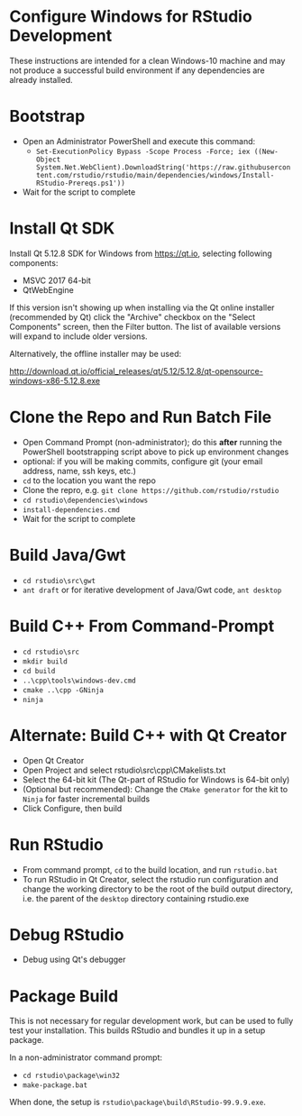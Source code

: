 Configure Windows for RStudio Development
=============================================================================

These instructions are intended for a clean Windows-10 machine and may not
produce a successful build environment if any dependencies are already 
installed.

Bootstrap
=============================================================================
- Open an Administrator PowerShell and execute this command:
    - `Set-ExecutionPolicy Bypass -Scope Process -Force; iex ((New-Object System.Net.WebClient).DownloadString('https://raw.githubusercontent.com/rstudio/rstudio/main/dependencies/windows/Install-RStudio-Prereqs.ps1'))`
- Wait for the script to complete

Install Qt SDK
=============================================================================
Install Qt 5.12.8 SDK for Windows from https://qt.io, selecting 
following components:

- MSVC 2017 64-bit
- QtWebEngine

If this version isn't showing up when installing via the Qt online installer
(recommended by Qt) click the "Archive" checkbox on the "Select Components"
screen, then the Filter button. The list of available versions will expand
to include older versions.

Alternatively, the offline installer may be used:

http://download.qt.io/official_releases/qt/5.12/5.12.8/qt-opensource-windows-x86-5.12.8.exe

Clone the Repo and Run Batch File
=============================================================================
- Open Command Prompt (non-administrator); do this **after** running the 
PowerShell bootstrapping script above to pick up environment changes
- optional: if you will be making commits, configure git (your email address, name, ssh keys, etc.)
- `cd` to the location you want the repo
- Clone the repro, e.g. `git clone https://github.com/rstudio/rstudio`
- `cd rstudio\dependencies\windows`
- `install-dependencies.cmd`
- Wait for the script to complete

Build Java/Gwt
=============================================================================
- `cd rstudio\src\gwt`
- `ant draft` or for iterative development of Java/Gwt code, `ant desktop`

Build C++ From Command-Prompt
=============================================================================
- `cd rstudio\src`
- `mkdir build`
- `cd build`
- `..\cpp\tools\windows-dev.cmd`
- `cmake ..\cpp -GNinja`
- `ninja`

Alternate: Build C++ with Qt Creator
=============================================================================
- Open Qt Creator
- Open Project and select rstudio\src\cpp\CMakelists.txt
- Select the 64-bit kit (The Qt-part of RStudio for Windows is 64-bit only)
- (Optional but recommended): Change the `CMake generator` for the kit to 
`Ninja` for faster incremental builds
- Click Configure, then build

Run RStudio
=============================================================================
- From command prompt, `cd` to the build location, and run `rstudio.bat`
- To run RStudio in Qt Creator, select the rstudio run configuration and
change the working directory to be the root of the build output directory,
i.e. the parent of the `desktop` directory containing rstudio.exe 

Debug RStudio
=============================================================================
- Debug using Qt's debugger

Package Build
=============================================================================
This is not necessary for regular development work, but can be used to fully 
test your installation. This builds RStudio and bundles it up in a setup package.

In a non-administrator command prompt:
- `cd rstudio\package\win32`
- `make-package.bat`

When done, the setup is `rstudio\package\build\RStudio-99.9.9.exe`.

